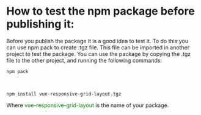 # How to test the npm package before publishing it:

Before you publish the package it is a good idea to test it.
To do this you can use npm pack to create .tgz file. 
This file can be imported in another project to test the package.
You can use the package by copying the .tgz file to the other project,
and running the following commands:

```
npm pack
```

<br/>

```
npm install vue-responsive-grid-layout.tgz
```

Where <span style="color: green">vue-responsive-grid-layout</span> is the name of your package.
